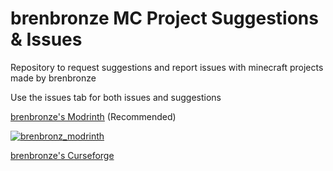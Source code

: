 # brenbronze MC Project Suggestions & Issues
Repository to request suggestions and report issues with minecraft projects made by brenbronze

Use the issues tab for both issues and suggestions

[brenbronze's Modrinth](https://modrinth.com/user/brenbronz) (Recommended)

[![brenbronz_modrinth](https://cdn.modrinth.com/user/B7OK2JW5/a68f0af19d6a542d3c2aa90d1e19fb596bce7efc.png)](https://modrinth.com/user/brenbronz)

[brenbronze's Curseforge](https://www.curseforge.com/members/brenbronze/projects)
